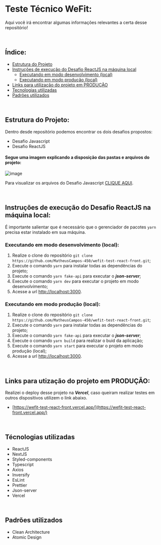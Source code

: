 # Teste Técnico WeFit: 

Aqui você irá encontrar algumas informações relevantes a certa desse repositório!

<br>

## Índice:

- [Estrutura do Projeto](#estrutura-do-projeto)
- [Instruções de execução do Desafio ReactJS na máquina local](#instruções-de-execução-do-desafio-reactjs-na-máquina-local)
  - [Executando em modo desenvolvimento (local)](#executando-em-modo-desenvolvimento-local)
  - [Executando em modo produção (local)](#executando-em-modo-produção-local)
- [Links para utilização do projeto em PRODUÇÃO](#links-para-utilização-do-projeto-em-produção)
- [Tecnologias utilizadas](#tecnologias-utilizadas)
- [Padrões utilizados](#padrões-utilizados)

<br>

## Estrutura do Projeto:
Dentro desde repositório podemos encontrar os dois desafios propostos:
- Desafio Javascript
- Desafio ReactJS

#### Segue uma imagem explicando a disposição das pastas e arquivos do projeto:

![image](https://github.com/MatheusCampos-450/wefit-test-react-front/assets/56457600/b7856a33-7deb-4939-9206-a64ada2db252)

Para visualizar os arquivos do Desafio Javascript [CLIQUE AQUI](https://github.com/MatheusCampos-450/wefit-test-react-front/tree/main/wefit-test).

<br>

## Instruções de execução do Desafio ReactJS na máquina local:

É importante salientar que é necessário que o gerenciador de pacotes ```yarn``` precisa estar instalado em sua máquina.

### Executando em modo desenvolvimento (local):

1. Realize o clone do repositório ```git clone https://github.com/MatheusCampos-450/wefit-test-react-front.git```;
2. Execute o comando ```yarn``` para instalar todas as dependências do projeto;
3. Execute o comando ```yarn fake-api``` para executar o _**json-server**_;
4. Execute o comando ```yarn dev``` para executar o projeto em modo desenvolvimento;
5. Acesse a url [http://localhost:3000](http://localhost:3000).

### Executando em modo produção (local):

1. Realize o clone do repositório ```git clone https://github.com/MatheusCampos-450/wefit-test-react-front.git```;
2. Execute o comando ```yarn``` para instalar todas as dependências do projeto;
3. Execute o comando ```yarn fake-api``` para executar o _**json-server**_;
4. Execute o comando ```yarn build``` para realizar o buid da aplicação;
5. Execute o comando ```yarn start``` para executar o projeto em modo produção (local);
6. Acesse a url [http://localhost:3000](http://localhost:3000).

<br>

## Links para utização do projeto em PRODUÇÃO:

Realizei o deploy desse projeto na _**Vercel**_, caso queiram realizar testes em outros dispositivos utilizem o link abaixo.
- [https://wefit-test-react-front.vercel.app/](https://wefit-test-react-front.vercel.app/)

<br>

## Técnologias utilizadas

- ReactJS
- NextJS
- Styled-components
- Typescript
- Axios
- Inversify
- EsLint
- Prettier
- Json-server
- Vercel

<br>

## Padrões utilizados

- Clean Architecture
- Atomic Design
